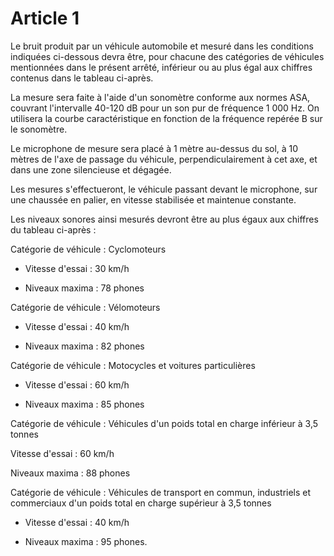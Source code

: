 # Article 1

Le bruit produit par un véhicule automobile et mesuré dans les conditions indiquées ci-dessous devra être, pour chacune des catégories de véhicules mentionnées dans le présent arrêté, inférieur ou au plus égal aux chiffres contenus dans le tableau ci-après.

La mesure sera faite à l'aide d'un sonomètre conforme aux normes ASA, couvrant l'intervalle 40-120 dB pour un son pur de fréquence 1 000 Hz. On utilisera la courbe caractéristique en fonction de la fréquence repérée B sur le sonomètre.

Le microphone de mesure sera placé à 1 mètre au-dessus du sol, à 10 mètres de l'axe de passage du véhicule, perpendiculairement à cet axe, et dans une zone silencieuse et dégagée.

Les mesures s'effectueront, le véhicule passant devant le microphone, sur une chaussée en palier, en vitesse stabilisée et maintenue constante.

Les niveaux sonores ainsi mesurés devront être au plus égaux aux chiffres du tableau ci-après :

Catégorie de véhicule : Cyclomoteurs

- Vitesse d'essai : 30 km/h

- Niveaux maxima : 78 phones

Catégorie de véhicule : Vélomoteurs

- Vitesse d'essai : 40 km/h

- Niveaux maxima : 82 phones

Catégorie de véhicule : Motocycles et voitures particulières

- Vitesse d'essai : 60 km/h

- Niveaux maxima : 85 phones

Catégorie de véhicule : Véhicules d'un poids total en charge inférieur à 3,5 tonnes

Vitesse d'essai : 60 km/h

Niveaux maxima : 88 phones

Catégorie de véhicule : Véhicules de transport en commun, industriels et commerciaux d'un poids total en charge supérieur à 3,5 tonnes

- Vitesse d'essai : 40 km/h

- Niveaux maxima : 95 phones.
